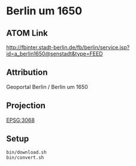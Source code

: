 Berlin um 1650
==============

ATOM Link
---------

http://fbinter.stadt-berlin.de/fb/berlin/service.jsp?id=a_berlin1650@senstadt&type=FEED

Attribution
-----------

Geoportal Berlin / Berlin um 1650

Projection
----------

[EPSG:3068](http://spatialreference.org/ref/epsg/3068/)

Setup
-----

```
bin/download.sh
bin/convert.sh
```


